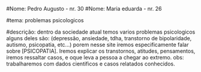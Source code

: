 #Nome: Pedro Augusto - nr. 30
#Nome: Maria eduarda - nr. 26

#tema: problemas psicologicos

#descrição: dentro da sociedade atual temos varios problemas psicologicos alguns deles são: (depressão, ansiedade, tdha, transtorno de bipolaridade, autismo, psicopatia, etc...) porem nesse site iremos especificamente falar sobre [PSICOPATIA]. Iremos explicar os transtornos, atitudes, pensamentos, iremos ressaltar casos, e oque leva a pessoa a chegar ao extremo.
obs: trabalharemos com dados cientificos e casos relatados conhecidos.
